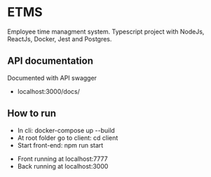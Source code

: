 # ETMS
Employee time managment system. Typescript project with NodeJs, ReactJs, Docker, Jest and Postgres.  

## API documentation

Documented with API swagger 
* localhost:3000/docs/

## How to run

 * In cli: docker-compose up --build
 * At root folder go to client: cd client
 * Start front-end: npm run start

- Front running at localhost:7777
- Back running at localhost:3000
